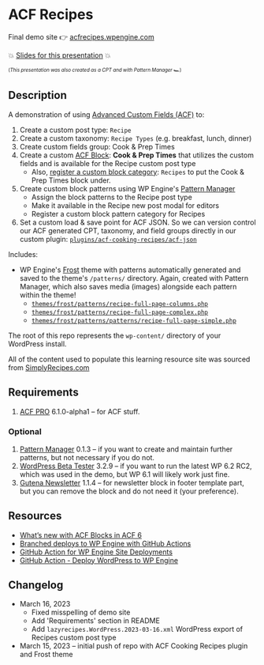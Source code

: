 # ACF Recipes

Final demo site 👉 [acfrecipes.wpengine.com](https://acfrecipes.wpengine.com)

💥 [Slides for this presentation](https://acfrecipes.wpengine.com/presentation/acf/) 💥

<sub><sup>(_This presentation was also created as a CPT and with Pattern Manager_ 🏎)</sup></sub>

## Description

A demonstration of using [Advanced Custom Fields (ACF)](https://www.advancedcustomfields.com/) to:

1. Create a custom post type: `Recipe`
2. Create a custom taxonomy: `Recipe Types` (e.g. breakfast, lunch, dinner)
3. Create custom fields group: Cook & Prep Times
4. Create a custom [ACF Block](https://www.advancedcustomfields.com/resources/whats-new-with-acf-blocks-in-acf-6/): **Cook & Prep Times** that utilizes the custom fields and is available for the Recipe custom post type
    - Also, [register a custom block category](https://github.com/colorful-tones/acf-recipes/blob/main/plugins/acf-cooking-recipes/acf-cooking-recipes.php#L50): `Recipes` to put the Cook & Prep Times block under.
5. Create custom block patterns using WP Engine's [Pattern Manager](https://wpengine.com/builders/pattern-manager/)
    - Assign the block patterns to the Recipe post type
    - Make it available in the Recipe new post modal for editors
    - Register a custom block pattern category for Recipes
6. Set a custom load & save point for ACF JSON. So we can version control our ACF generated CPT, taxonomy, and field groups directly in our custom plugin: [`plugins/acf-cooking-recipes/acf-json`](https://github.com/colorful-tones/acf-recipes/tree/main/plugins/acf-cooking-recipes/acf-json)

Includes:

- WP Engine's [Frost](https://frostwp.com) theme with patterns automatically generated and saved to the theme's `/patterns/` directory. Again, created with Pattern Manager, which also saves media (images) alongside each pattern within the theme!
  - [`themes/frost/patterns/recipe-full-page-columns.php`](https://github.com/colorful-tones/acf-recipes/blob/main/themes/frost-trunk/patterns/recipe-full-page-columns.php)
  - [`themes/frost/patterns/recipe-full-page-complex.php`](https://github.com/colorful-tones/acf-recipes/blob/main/themes/frost-trunk/patterns/recipe-full-page-complex.php)
  - [`themes/frost/patterns/patterns/recipe-full-page-simple.php`](patterns/recipe-full-page-simple.php)

The root of this repo represents the `wp-content/` directory of your WordPress install.

All of the content used to populate this learning resource site was sourced from [SimplyRecipes.com](https://simplyrecipes.com)

## Requirements

1. [ACF PRO](https://www.advancedcustomfields.com/pro/) 6.1.0-alpha1 – for ACF stuff.

### Optional

1. [Pattern Manager](https://wpengine.com/builders/pattern-manager/) 0.1.3 – if you want to create and maintain further patterns, but not necessary if you do not.
2. [WordPress Beta Tester](https://wordpress.org/plugins/wordpress-beta-tester/) 3.2.9 – if you want to run the latest WP 6.2 RC2, which was used in the demo, but WP 6.1 will likely work just fine.
3. [Gutena Newsletter](https://wordpress.org/plugins/newsletter-block-by-gutena/) 1.1.4 – for newsletter block in footer template part, but you can remove the block and do not need it (your preference).

## Resources

* [What’s new with ACF Blocks in ACF 6
](https://www.advancedcustomfields.com/resources/whats-new-with-acf-blocks-in-acf-6/)
* [Branched deploys to WP Engine with GitHub Actions](https://wpengine.com/builders/branched-deploys-to-wp-engine-with-github-actions/)
* [GitHub Action for WP Engine Site Deployments](https://wpengine.com/support/github-action-deploy/)
* [GitHub Action - Deploy WordPress to WP Engine](https://github.com/marketplace/actions/deploy-wordpress-to-wp-engine)

## Changelog

- March 16, 2023
  - Fixed misspelling of demo site
  - Add 'Requirements' section in README
  - Add `lazyrecipes.WordPress.2023-03-16.xml` WordPress export of Recipes custom post type
- March 15, 2023 – initial push of repo with ACF Cooking Recipes plugin and Frost theme
